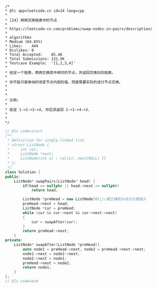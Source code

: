     /*
    * @lc app=leetcode.cn id=24 lang=cpp
    *
    * [24] 两两交换链表中的节点
    *
    * https://leetcode-cn.com/problems/swap-nodes-in-pairs/description/
    *
    * algorithms
    * Medium (64.85%)
    * Likes:    444
    * Dislikes: 0
    * Total Accepted:    85.4K
    * Total Submissions: 131.5K
    * Testcase Example:  '[1,2,3,4]'
    *
    * 给定一个链表，两两交换其中相邻的节点，并返回交换后的链表。
    * 
    * 你不能只是单纯的改变节点内部的值，而是需要实际的进行节点交换。
    * 
    * 
    * 
    * 示例:
    * 
    * 给定 1->2->3->4, 你应该返回 2->1->4->3.
    * 
    * 
    */
```C++
// @lc code=start
/**
 * Definition for singly-linked list.
 * struct ListNode {
 *     int val;
 *     ListNode *next;
 *     ListNode(int x) : val(x), next(NULL) {}
 * };
 */
class Solution {
public:
    ListNode* swapPairs(ListNode* head) {
        if(head == nullptr || head->next == nullptr)
            return head;

        ListNode *preHead = new ListNode(0);//建立辅助头结点方便插入
        preHead->next = head;
        ListNode *cur = preHead;
        while (cur && cur->next && cur->next->next)
        {
            cur = swapAfter(cur);
        }
        return preHead->next;
    }
private:
    ListNode* swapAfter(ListNode *preHead){
        auto node1 = preHead->next, node2 = preHead->next->next;
        node1->next = node2->next;
        node2->next = node1;
        preHead->next = node2;
        return node1;
    }
};
// @lc code=end
```

